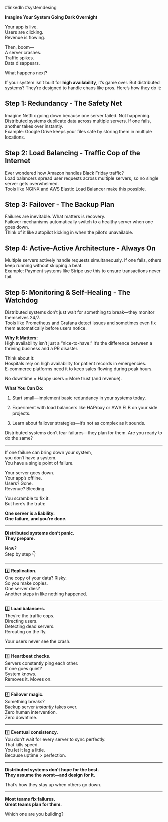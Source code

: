 #linkedIn #systemdesing 

**Imagine Your System Going Dark Overnight**

Your app is live.  
Users are clicking.  
Revenue is flowing.

Then, boom—  
A server crashes.  
Traffic spikes.  
Data disappears.

What happens next?

If your system isn’t built for **high availability**, it’s game over. But distributed systems? They’re designed to handle chaos like pros. Here’s how they do it:

## Step 1: Redundancy - The Safety Net

Imagine Netflix going down because one server failed. Not happening.  
Distributed systems duplicate data across multiple servers. If one fails, another takes over instantly.  
Example: Google Drive keeps your files safe by storing them in multiple locations.

## Step 2: Load Balancing - Traffic Cop of the Internet

Ever wondered how Amazon handles Black Friday traffic?  
Load balancers spread user requests across multiple servers, so no single server gets overwhelmed.  
Tools like NGINX and AWS Elastic Load Balancer make this possible.

## Step 3: Failover - The Backup Plan

Failures are inevitable. What matters is recovery.  
Failover mechanisms automatically switch to a healthy server when one goes down.  
Think of it like autopilot kicking in when the pilot’s unavailable.

## Step 4: Active-Active Architecture - Always On

Multiple servers actively handle requests simultaneously. If one fails, others keep running without skipping a beat.  
Example: Payment systems like Stripe use this to ensure transactions never fail.

## Step 5: Monitoring & Self-Healing - The Watchdog

Distributed systems don’t just wait for something to break—they monitor themselves 24/7.  
Tools like Prometheus and Grafana detect issues and sometimes even fix them automatically before users notice.

**Why It Matters:**  
High availability isn’t just a “nice-to-have.” It’s the difference between a thriving business and a PR disaster.

Think about it:  
Hospitals rely on high availability for patient records in emergencies.  
E-commerce platforms need it to keep sales flowing during peak hours.

No downtime = Happy users = More trust (and revenue).

**What You Can Do:**

1. Start small—implement basic redundancy in your systems today.
    
2. Experiment with load balancers like HAProxy or AWS ELB on your side projects.
    
3. Learn about failover strategies—it’s not as complex as it sounds.
    

Distributed systems don’t fear failures—they plan for them. Are you ready to do the same?




------------------------------------------------------------------------

If one failure can bring down your system,  
you don’t have a system.  
You have a single point of failure.

Your server goes down.  
Your app’s offline.  
Users? Gone.  
Revenue? Bleeding.

You scramble to fix it.  
But here’s the truth:

**One server is a liability.  
One failure, and you’re done.**

---

**Distributed systems don’t panic.  
They prepare.**

How?  
Step by step 👇

---

1️⃣ **Replication.**  
One copy of your data? Risky.  
So you make copies.  
One server dies?  
Another steps in like nothing happened.

---

2️⃣ **Load balancers.**  
They’re the traffic cops.  
Directing users.  
Detecting dead servers.  
Rerouting on the fly.

Your users never see the crash.

---

3️⃣ **Heartbeat checks.**  
Servers constantly ping each other.  
If one goes quiet?  
System knows.  
Removes it. Moves on.

---

4️⃣ **Failover magic.**  
Something breaks?  
Backup server _instantly_ takes over.  
Zero human intervention.  
Zero downtime.

---

5️⃣ **Eventual consistency.**  
You don’t wait for every server to sync perfectly.  
That kills speed.  
You let it lag a little.  
Because uptime > perfection.

---

**Distributed systems don’t hope for the best.  
They assume the worst—and design for it.**

That’s how they stay up when others go down.

---

**Most teams fix failures.  
Great teams plan for them.**

Which one are you building?